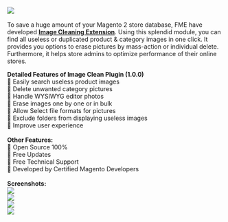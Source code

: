 <img src="https://www.fmeextensions.com/media/catalog/product/cache/1/image/500x416/9df78eab33525d08d6e5fb8d27136e95/i/m/image-cleaner.jpg" align="middle" /><br/>
<br/>
To save a huge amount of your Magento 2 store database, FME have developed <a href="https://www.fmeextensions.com/magento-2-image-clean-extension-delete-unused-images.html"><strong>Image Cleaning Extension</strong></a>. Using this splendid module, you can find all useless or duplicated product & category images in one click. It provides you options to erase pictures by mass-action or individual delete. Furthermore, it helps store admins to optimize performance of their online stores.

<strong>Detailed Features of Image Clean Plugin (1.0.0)</strong><br/>
	Easily search useless product images<br/>
	Delete unwanted category pictures<br/>
	Handle WYSIWYG editor photos<br/>
	Erase images one by one or in bulk<br/>
	Allow Select file formats for pictures<br/>
	Exclude folders from displaying useless images<br/>
	Improve user experience<br/><br/>
<strong>Other Features:</strong><br/>
	Open Source 100%<br/>
	Free Updates<br/>
	Free Technical Support <br/>
	Developed by Certified Magento Developers
<br/><br/>
<strong>Screenshots:</strong><br/>
<img src="https://www.fmeextensions.com/media/catalog/product/u/n/unused-image-cleaner-magento-2-extension-1.jpg" /><br/>
<img src="https://www.fmeextensions.com/media/catalog/product/u/n/unused-image-cleaner-magento-2-extension-2.jpg" /><br/>
<img src="https://www.fmeextensions.com/media/catalog/product/u/n/unused-image-cleaner-magento-2-module-3.jpg" /><br/>
<img src="https://www.fmeextensions.com/media/catalog/product/u/n/unused-image-cleaner-magento-2-plugin-4.jpg" />

